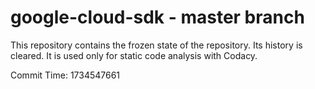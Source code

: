 # google-cloud-sdk - master branch

This repository contains the frozen state of the repository.
Its history is cleared. It is used only for static code
analysis with Codacy.

Commit Time: 1734547661